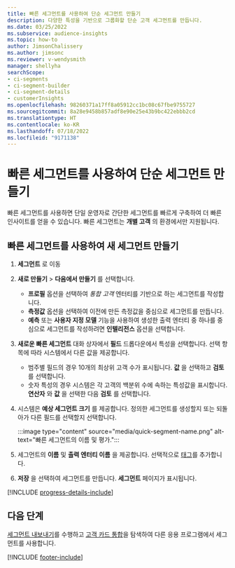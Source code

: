 ```yaml
---
title: 빠른 세그먼트를 사용하여 단순 세그먼트 만들기
description: 다양한 특성을 기반으로 그룹화할 단순 고객 세그먼트를 만듭니다.
ms.date: 03/25/2022
ms.subservice: audience-insights
ms.topic: how-to
author: JimsonChalissery
ms.author: jimsonc
ms.reviewer: v-wendysmith
manager: shellyha
searchScope:
- ci-segments
- ci-segment-builder
- ci-segment-details
- customerInsights
ms.openlocfilehash: 98260371a17ff8a05912cc1bc08c67fbe9755727
ms.sourcegitcommit: 8a28e9458b857adf8e90e25e43b9bc422ebbb2cd
ms.translationtype: HT
ms.contentlocale: ko-KR
ms.lasthandoff: 07/18/2022
ms.locfileid: "9171138"
---
```

# <a name="create-simple-segments-with-quick-segments"></a>빠른 세그먼트를 사용하여 단순 세그먼트 만들기

빠른 세그먼트를 사용하면 단일 운영자로 간단한 세그먼트를 빠르게 구축하여 더 빠른 인사이트를 얻을 수 있습니다. 빠른 세그먼트는 **개별 고객** 의 환경에서만 지원됩니다.

## <a name="create-a-new-segment-with-quick-segments"></a>빠른 세그먼트를 사용하여 새 세그먼트 만들기

1. **세그먼트** 로 이동

1. **새로 만들기** > **다음에서 만들기** 를 선택합니다.
   - **프로필** 옵션을 선택하여 *통합 고객* 엔터티를 기반으로 하는 세그먼트를 작성합니다.
   - **측정값** 옵션을 선택하여 이전에 만든 측정값을 중심으로 세그먼트를 만듭니다.
   - **예측** 또는 **사용자 지정 모델** 기능을 사용하여 생성한 출력 엔터티 중 하나를 중심으로 세그먼트를 작성하려면 **인텔리전스** 옵션을 선택합니다.

1. **새로운 빠른 세그먼트** 대화 상자에서 **필드** 드롭다운에서 특성을 선택합니다. 선택 항목에 따라 시스템에서 다른 값을 제공합니다.
   - 범주별 필드의 경우 10개의 최상위 고객 수가 표시됩니다. **값** 을 선택하고 **검토** 를 선택합니다.
   - 숫자 특성의 경우 시스템은 각 고객의 백분위 수에 속하는 특성값을 표시합니다. **연산자** 와 **값** 을 선택한 다음 **검토** 를 선택합니다.

1. 시스템은 **예상 세그먼트 크기** 를 제공합니다. 정의한 세그먼트를 생성할지 또는 되돌아가 다른 필드를 선택할지 선택합니다.

   :::image type="content" source="media/quick-segment-name.png" alt-text="빠른 세그먼트의 이름 및 평가.":::

1. 세그먼트의 **이름** 및 **출력 엔터티 이름** 을 제공합니다. 선택적으로 [태그](work-with-tags-columns.md#manage-tags)를 추가합니다.

1. **저장** 을 선택하여 세그먼트를 만듭니다. **세그먼트** 페이지가 표시됩니다.

[!INCLUDE [progress-details-include](includes/progress-details-pane.md)]

## <a name="next-steps"></a>다음 단계

[세그먼트 내보내기](export-destinations.md)를 수행하고 [고객 카드 통합](customer-card-add-in.md)을 탐색하여 다른 응용 프로그램에서 세그먼트를 사용합니다.

[!INCLUDE [footer-include](includes/footer-banner.md)]
